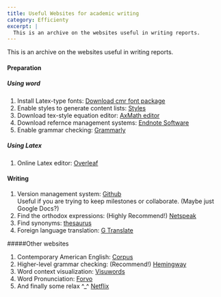 ```yaml
---
title: Useful Websites for academic writing
category: Efficienty
excerpt: |     
  This is an archive on the websites useful in writing reports.
---
```


This is an archive on the websites useful in writing reports.

<!-- more -->

#### Preparation  

##### Using word  
1. Install Latex-type fonts: [Download cmr font package](https://ctan.org/tex-archive/fonts/cm)     
2. Enable styles to generate content lists: [Styles](http://www.addbalance.com/usersguide/styles.htm)  
3. Download tex-style equation editor: [AxMath editor](http://www.amyxun.com/)  
4. Download refernce management systems: [Endnote Software](https://endnote.com/)  
5. Enable grammar checking: [Grammarly](https://www.grammarly.com/)

##### Using Latex
1. Online Latex editor: [Overleaf](https://overleaf.com)

#### Writing  

1. Version management system: [Github](https://github.com)  
Useful if you are trying to keep milestones or collaborate. (Maybe just Google Docs?)  
2. Find the orthodox expressions: (Highly Recommend!) [Netspeak](http://www.netspeak.org/)  
3. Find synonyms: [thesaurus](https://www.thesaurus.com/browse/treasure)
4. Foreign language translation: [G Translate](https://translate.google.com/)

#####Other websites
1. Contemporary American English: [Corpus](https://corpus.byu.edu/coca/)  
2. Higher-level grammar checking: (Recommend!) [Hemingway](http://www.hemingwayapp.com/)   
3. Word context visualization: [Visuwords](https://visuwords.com/two-dimensional)  
4. Word Pronunciation: [Forvo](https://zh.forvo.com/)  
5. And finally some relax ^_^ [Netflix](https://www.netflix.com/)  

